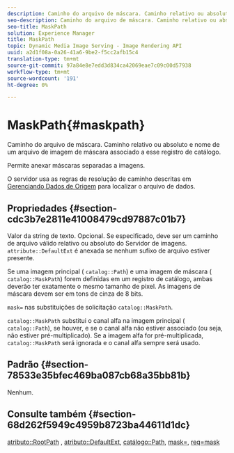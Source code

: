 ```yaml
---
description: Caminho do arquivo de máscara. Caminho relativo ou absoluto e nome de um arquivo de imagem de máscara associado a esse registro de catálogo.
seo-description: Caminho do arquivo de máscara. Caminho relativo ou absoluto e nome de um arquivo de imagem de máscara associado a esse registro de catálogo.
seo-title: MaskPath
solution: Experience Manager
title: MaskPath
topic: Dynamic Media Image Serving - Image Rendering API
uuid: a2d1f08a-0a26-41a6-9be2-f5cc2afb15c4
translation-type: tm+mt
source-git-commit: 97a84e8e7edd3d834ca42069eae7c09c00d57938
workflow-type: tm+mt
source-wordcount: '191'
ht-degree: 0%

---
```



# MaskPath{#maskpath}

Caminho do arquivo de máscara. Caminho relativo ou absoluto e nome de um arquivo de imagem de máscara associado a esse registro de catálogo.

Permite anexar máscaras separadas a imagens.

O servidor usa as regras de resolução de caminho descritas em [Gerenciando Dados de Origem](/help/aem-is-ir-api/is-api/image-serving-api-ref/c-configuration-and-administration/c-configuration-and-administration.md) para localizar o arquivo de dados.

## Propriedades {#section-cdc3b7e2811e41008479cd97887c01b7}

Valor da string de texto. Opcional. Se especificado, deve ser um caminho de arquivo válido relativo ou absoluto do Servidor de imagens. `attribute::DefaultExt` é anexada se nenhum sufixo de arquivo estiver presente.

Se uma imagem principal ( `catalog::Path`) e uma imagem de máscara ( `catalog::MaskPath`) forem definidas em um registro de catálogo, ambas deverão ter exatamente o mesmo tamanho de pixel. As imagens de máscara devem ser em tons de cinza de 8 bits.

`mask=` nas substituições de solicitação  `catalog::MaskPath`.

`catalog::MaskPath` substitui o canal alfa na imagem principal (  `catalog::Path`), se houver, e se o canal alfa não estiver associado (ou seja, não estiver pré-multiplicado). Se a imagem alfa for pré-multiplicada, `catalog::MaskPath` será ignorada e o canal alfa sempre será usado.

## Padrão {#section-78533e35bfec469ba087cb68a35bb81b}

Nenhum.

## Consulte também {#section-68d262f5949c4959b8723ba44611d1dc}

[atributo::RootPath](/help/aem-is-ir-api/is-api/image-catalog/image-serving-api-ref/c-image-catalog-reference/c-attributes-reference/r-rootpath.md) ,  [atributo::DefaultExt](/help/aem-is-ir-api/is-api/image-catalog/image-serving-api-ref/c-image-catalog-reference/c-attributes-reference/r-defaultext.md),  [catálogo::Path](../../../../../../is-api/image-catalog/image-serving-api-ref/c-image-catalog-reference/c-image-svg-data-reference/c-image-data-reference/r-path-cat.md#reference-306afcaff172440ca81b85da8d78213c),  [mask=](/help/aem-is-ir-api/is-api/http-ref/image-serving-api-ref/c-http-protocol-reference/c-command-reference/r-mask.md),  [req=mask](/help/aem-is-ir-api/is-api/http-ref/image-serving-api-ref/c-http-protocol-reference/c-command-reference/r-req/r-req.md)
